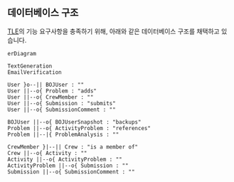 ## 데이터베이스 구조

[TLE]의 기능 요구사항을 충족하기 위해, 아래와 같은 데이터베이스 구조를 채택하고 있습니다.

```mermaid
erDiagram

TextGeneration
EmailVerification

User }o--|| BOJUser : ""
User ||--o{ Problem : "adds"
User ||--o{ CrewMember : ""
User ||--o{ Submission : "submits"
User ||--o{ SubmissionComment : ""

BOJUser ||--o{ BOJUserSnapshot : "backups"
Problem ||--o{ ActivityProblem : "references"
Problem ||--|{ ProblemAnalysis : ""

CrewMember }|--|| Crew : "is a member of"
Crew ||--o{ Activity : ""
Activity ||--o{ ActivityProblem : ""
ActivityProblem ||--o{ Submission : ""
Submission ||--o{ SubmissionComment : ""
```
[TLE]: https://tle-kr.com
